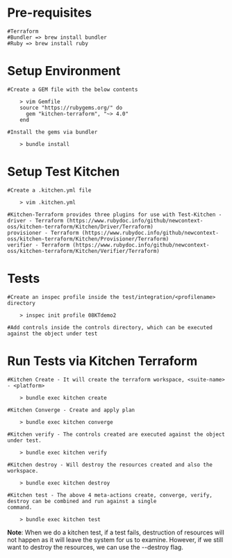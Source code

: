 Pre-requisites
==============

    #Terraform
    #Bundler => brew install bundler
    #Ruby => brew install ruby
    
Setup Environment
=================

    #Create a GEM file with the below contents
       
        > vim Gemfile
        source "https://rubygems.org/" do
          gem "kitchen-terraform", "~> 4.0"
        end
        
    #Install the gems via bundler
        
        > bundle install
      
Setup Test Kitchen
==================

    #Create a .kitchen.yml file
    
        > vim .kitchen.yml
        
    #Kitchen-Terraform provides three plugins for use with Test-Kitchen - 
    driver - Terraform (https://www.rubydoc.info/github/newcontext-oss/kitchen-terraform/Kitchen/Driver/Terraform)
    provisioner - Terraform (https://www.rubydoc.info/github/newcontext-oss/kitchen-terraform/Kitchen/Provisioner/Terraform)
    verifier - Terraform (https://www.rubydoc.info/github/newcontext-oss/kitchen-terraform/Kitchen/Verifier/Terraform)
    
Tests
=====

    #Create an inspec profile inside the test/integration/<profilename> directory
    
        > inspec init profile 08KTdemo2

    #Add controls inside the controls directory, which can be executed against the object under test
    
Run Tests via Kitchen Terraform
===============================
    
    #Kitchen Create - It will create the terraform workspace, <suite-name> - <platform>
    
        > bundle exec kitchen create
    
    #Kitchen Converge - Create and apply plan
    
        > bundle exec kitchen converge
        
    #Kitchen verify - The controls created are executed against the object under test.
    
        > bundle exec kitchen verify
        
    #Kitchen destroy - Will destroy the resources created and also the workspace.
    
        > bundle exec kitchen destroy
        
    #Kitchen test - The above 4 meta-actions create, converge, verify, destroy can be combined and run against a single
    command.
    
        > bundle exec kitchen test
        
**Note**: 
When we do a kitchen test, if a test fails, destruction of resources will not happen as it will leave the system
for us to examine. However, if we still want to destroy the resources, we can use the --destroy flag.
    
    
